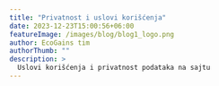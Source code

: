 ```yaml
---
title: "Privatnost i uslovi korišćenja"
date: 2023-12-23T15:00:56+06:00
featureImage: /images/blog/blog1_logo.png
author: EcoGains tim
authorThumb: ""
description: >
  Uslovi korišćenja i privatnost podataka na sajtu
---
```

